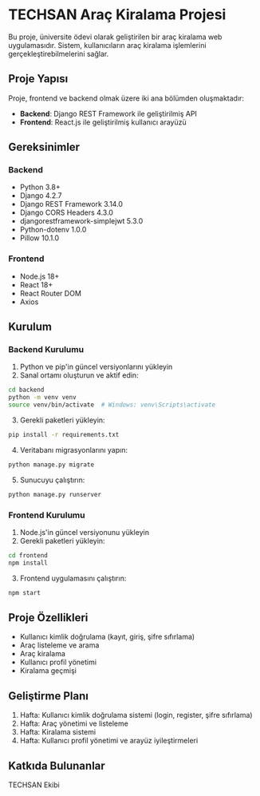 # TECHSAN Araç Kiralama Projesi

Bu proje, üniversite ödevi olarak geliştirilen bir araç kiralama web uygulamasıdır. Sistem, kullanıcıların araç kiralama işlemlerini gerçekleştirebilmelerini sağlar.

## Proje Yapısı

Proje, frontend ve backend olmak üzere iki ana bölümden oluşmaktadır:

- **Backend**: Django REST Framework ile geliştirilmiş API
- **Frontend**: React.js ile geliştirilmiş kullanıcı arayüzü

## Gereksinimler

### Backend

- Python 3.8+
- Django 4.2.7
- Django REST Framework 3.14.0
- Django CORS Headers 4.3.0
- djangorestframework-simplejwt 5.3.0
- Python-dotenv 1.0.0
- Pillow 10.1.0

### Frontend

- Node.js 18+
- React 18+
- React Router DOM
- Axios

## Kurulum

### Backend Kurulumu

1. Python ve pip'in güncel versiyonlarını yükleyin
2. Sanal ortamı oluşturun ve aktif edin:

```bash
cd backend
python -m venv venv
source venv/bin/activate  # Windows: venv\Scripts\activate
```

3. Gerekli paketleri yükleyin:

```bash
pip install -r requirements.txt
```

4. Veritabanı migrasyonlarını yapın:

```bash
python manage.py migrate
```

5. Sunucuyu çalıştırın:

```bash
python manage.py runserver
```

### Frontend Kurulumu

1. Node.js'in güncel versiyonunu yükleyin
2. Gerekli paketleri yükleyin:

```bash
cd frontend
npm install
```

3. Frontend uygulamasını çalıştırın:

```bash
npm start
```

## Proje Özellikleri

- Kullanıcı kimlik doğrulama (kayıt, giriş, şifre sıfırlama)
- Araç listeleme ve arama
- Araç kiralama
- Kullanıcı profil yönetimi
- Kiralama geçmişi

## Geliştirme Planı

1. Hafta: Kullanıcı kimlik doğrulama sistemi (login, register, şifre sıfırlama)
2. Hafta: Araç yönetimi ve listeleme
3. Hafta: Kiralama sistemi
4. Hafta: Kullanıcı profil yönetimi ve arayüz iyileştirmeleri

## Katkıda Bulunanlar

TECHSAN Ekibi 